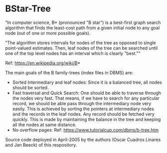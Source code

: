# BStar-Tree
"In computer science, B* (pronounced "B star") is a best-first graph search algorithm that finds the least-cost path from a given initial node to any goal node (out of one or more possible goals).

"The algorithm stores intervals for nodes of the tree as opposed to single point-valued estimates. Then, leaf nodes of the tree can be searched until one of the top level nodes has an interval which is clearly "best.""

Ref: https://en.wikipedia.org/wiki/B*

The main goals of the B family-trees (index files in DBMS) are:
- Sorted Intermediary and leaf nodes: Since it is a balanced tree, all nodes should be sorted.
- Fast traversal and Quick Search: One should be able to traverse through the nodes very fast. That means, if we have to search for any particular record, we should be able pass through the intermediary node very easily.  This is achieved by sorting the pointers at intermediary nodes and the records in the leaf nodes. Any record should be fetched very quickly.  This is made by maintaining the balance in the tree and keeping all the nodes at same distance.
- No overflow pages:
Ref: https://www.tutorialcup.com/dbms/b-tree.htm

Source code deployed in April-2005 by the authors (Oscar Cuadros Linares and Jan Beeck) of this respository.
